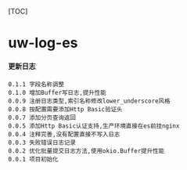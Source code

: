 [TOC]

# uw-log-es

#### 更新日志
    0.1.1 字段名称调整
    0.1.0 增加Buffer写日志,提升性能
    0.0.9 注册日志类型,索引名称修改lower_underscore风格
    0.0.8 按配置需要添加Http Basic验证头
    0.0.7 添加分页查询返回
    0.0.5 添加Http Basic认证支持,生产环境直接在es前挂nginx
    0.0.4 注释完善,没有配置直接不写入日志
    0.0.3 失败错误日志记录
    0.0.2 优化批量提交日志方法,使用okio.Buffer提升性能
    0.0.1 项目初始化